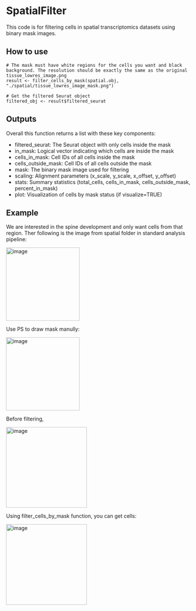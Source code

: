 # SpatialFilter


This code is for filtering cells in spatial transcriptomics datasets using binary mask images. 


## How to use

```
# The mask must have white regions for the cells you want and black background. The resolution should be exactly the same as the original tissue_lowres_image.png
result <- filter_cells_by_mask(spatial.obj, "./spatial/tissue_lowres_image_mask.png")

# Get the filtered Seurat object
filtered_obj <- result$filtered_seurat
```

## Outputs
Overall this function returns a list with these key components:

- filtered_seurat: The Seurat object with only cells inside the mask
- in_mask: Logical vector indicating which cells are inside the mask
- cells_in_mask: Cell IDs of all cells inside the mask
- cells_outside_mask: Cell IDs of all cells outside the mask
- mask: The binary mask image used for filtering
- scaling: Alignment parameters (x_scale, y_scale, x_offset, y_offset)
- stats: Summary statistics (total_cells, cells_in_mask, cells_outside_mask, percent_in_mask)
- plot: Visualization of cells by mask status (if visualize=TRUE)


## Example

We are interested in the spine development and only want cells from that region. Ther following is the image from spatial folder in standard analysis pipeline:

<img width="200" alt="image" src="https://github.com/user-attachments/assets/8dc91ab8-aae4-4063-a9b0-a7ed101d9897" />

Use PS to draw mask manully:

<img width="200" alt="image" src="https://github.com/user-attachments/assets/70e9ff08-d1fe-4e55-9e80-f308c7374ac5" />

Before filtering,

<img width="220" alt="image" src="https://github.com/user-attachments/assets/8d9a4999-e204-4780-b424-bcb04f6a9181" />


Using filter_cells_by_mask function, you can get cells:

<img width="220" alt="image" src="https://github.com/user-attachments/assets/6cc74841-010a-4273-97f0-713bfa9faa5c" />


